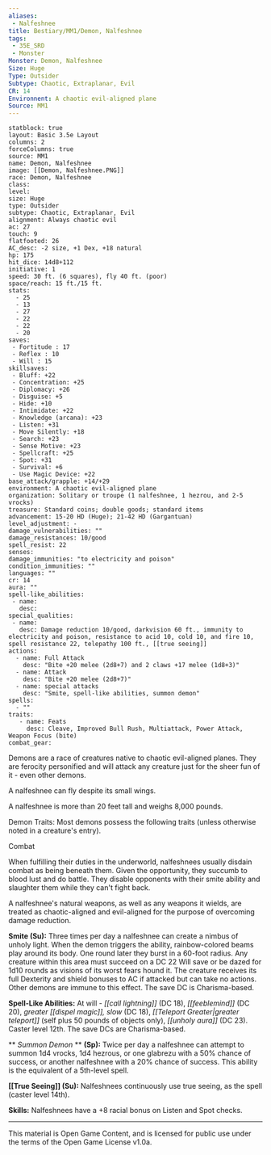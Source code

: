```yaml
---
aliases:
 - Nalfeshnee
title: Bestiary/MM1/Demon, Nalfeshnee
tags: 
 - 35E_SRD
 - Monster
Monster: Demon, Nalfeshnee
Size: Huge
Type: Outsider
Subtype: Chaotic, Extraplanar, Evil
CR: 14
Environnent: A chaotic evil-aligned plane
Source: MM1
---
```


```statblock
statblock: true
layout: Basic 3.5e Layout
columns: 2
forceColumns: true
source: MM1 
name: Demon, Nalfeshnee
image: [[Demon, Nalfeshnee.PNG]]
race: Demon, Nalfeshnee
class: 
level: 
size: Huge
type: Outsider
subtype: Chaotic, Extraplanar, Evil
alignment: Always chaotic evil
ac: 27
touch: 9
flatfooted: 26
AC_desc: -2 size, +1 Dex, +18 natural
hp: 175
hit_dice: 14d8+112
initiative: 1
speed: 30 ft. (6 squares), fly 40 ft. (poor)
space/reach: 15 ft./15 ft.
stats:
  - 25
  - 13
  - 27
  - 22
  - 22
  - 20
saves:
 - Fortitude : 17
 - Reflex : 10
 - Will : 15
skillsaves:
 - Bluff: +22
 - Concentration: +25
 - Diplomacy: +26
 - Disguise: +5
 - Hide: +10
 - Intimidate: +22
 - Knowledge (arcana): +23
 - Listen: +31
 - Move Silently: +18
 - Search: +23
 - Sense Motive: +23
 - Spellcraft: +25
 - Spot: +31
 - Survival: +6
 - Use Magic Device: +22
base_attack/grapple: +14/+29
environment: A chaotic evil-aligned plane
organization: Solitary or troupe (1 nalfeshnee, 1 hezrou, and 2-5 vrocks)
treasure: Standard coins; double goods; standard items
advancement: 15-20 HD (Huge); 21-42 HD (Gargantuan)
level_adjustment: -
damage_vulnerabilities: ""
damage_resistances: 10/good
spell_resist: 22
senses: 
damage_immunities: "to electricity and poison"
condition_immunities: ""
languages: ""
cr: 14
aura: ""
spell-like_abilities:
 - name: 
   desc: 
special_qualities:
 - name:
   desc: Damage reduction 10/good, darkvision 60 ft., immunity to electricity and poison, resistance to acid 10, cold 10, and fire 10, spell resistance 22, telepathy 100 ft., [[true seeing]]
actions:
  - name: Full Attack
    desc: "Bite +20 melee (2d8+7) and 2 claws +17 melee (1d8+3)"
  - name: Attack
    desc: "Bite +20 melee (2d8+7)"
  - name: special attacks
    desc: "Smite, spell-like abilities, summon demon"
spells:
  - ""
traits:
   - name: Feats
     desc: Cleave, Improved Bull Rush, Multiattack, Power Attack, Weapon Focus (bite)
combat_gear:  
```


Demons are a race of creatures native to chaotic evil-aligned planes. They are ferocity personified and will attack any creature just for the sheer fun of it - even other demons.

A nalfeshnee can fly despite its small wings.

A nalfeshnee is more than 20 feet tall and weighs 8,000 pounds.

Demon Traits: Most demons possess the following traits (unless otherwise noted in a creature's entry).

Combat

When fulfilling their duties in the underworld, nalfeshnees usually disdain combat as being beneath them. Given the opportunity, they succumb to blood lust and do battle. They disable opponents with their smite ability and slaughter them while they can't fight back.

A nalfeshnee's natural weapons, as well as any weapons it wields, are treated as chaotic-aligned and evil-aligned for the purpose of overcoming damage reduction.


**Smite (Su):** Three times per day a nalfeshnee can create a nimbus of unholy light. When the demon triggers the ability, rainbow-colored beams play around its body. One round later they burst in a 60-foot radius. Any creature within this area must succeed on a DC 22 Will save or be dazed for 1d10 rounds as visions of its worst fears hound it. The creature receives its full Dexterity and shield bonuses to AC if attacked but can take no actions. Other demons are immune to this effect. The save DC is Charisma-based.


**Spell-Like Abilities:** At will - *[[call lightning]]* (DC 18), *[[feeblemind]]* (DC 20), *greater [[dispel magic]], slow* (DC 18), *[[Teleport Greater|greater teleport]]* (self plus 50 pounds of objects only), *[[unholy aura]]* (DC 23). Caster level 12th. The save DCs are Charisma-based.


**
*Summon Demon* 
**
**(Sp):** Twice per day a nalfeshnee can attempt to summon 1d4 vrocks, 1d4 hezrous, or one glabrezu with a 50% chance of success, or another nalfeshnee with a 20% chance of success. This ability is the equivalent of a 5th-level spell.


**[[True Seeing]] (Su):** Nalfeshnees continuously use true seeing, as the spell (caster level 14th).


**Skills:** Nalfeshnees have a +8 racial bonus on Listen and Spot checks.

---

This material is Open Game Content, and is licensed for public use under the terms of the Open Game License v1.0a.
